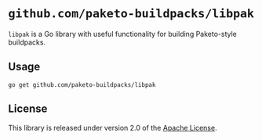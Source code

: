 # `github.com/paketo-buildpacks/libpak`
`libpak` is a Go library with useful functionality for building Paketo-style buildpacks.

## Usage
```
go get github.com/paketo-buildpacks/libpak
```

## License
This library is released under version 2.0 of the [Apache License][a].

[a]: https://www.apache.org/licenses/LICENSE-2.0

